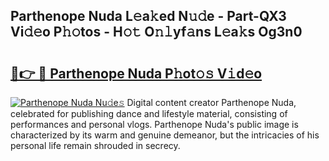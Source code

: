 ## Parthenope Nuda L𝚎a𝚔ed N𝚞𝚍e - Part-QX3 Vi𝚍𝚎o P𝚑𝚘tos - H𝚘𝚝 O𝚗𝚕yf𝚊ns L𝚎a𝚔s Og3n0

# <h2><a href="http://kf8ct5f.oniu.top/?m=Parthenope+Nuda">🔗👉 🔴 Parthenope Nuda P𝚑ot𝚘𝚜 V𝚒d𝚎o</a></h2>

[![Parthenope Nuda Nu𝚍e𝚜](https://i.imgur.com/0qMVB7G.gif)](http://kf8ct5f.oniu.top/?m=Parthenope+Nuda)
Digital content creator Parthenope Nuda, celebrated for publishing dance and lifestyle material, consisting of performances and personal vlogs. Parthenope Nuda's public image is characterized by its warm and genuine demeanor, but the intricacies of his personal life remain shrouded in secrecy.  
